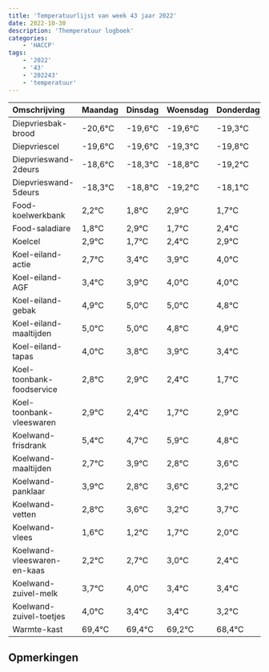 ```yaml
---
title: 'Temperatuurlijst van week 43 jaar 2022'
date: 2022-10-30
description: 'Themperatuur logboek'
categories:
    - 'HACCP'
tags:
    - '2022'
    - '43'
    - '202243'
    - 'temperatuur'
---
```

|Omschrijving|Maandag|Dinsdag|Woensdag|Donderdag|Vrijdag|Zaterdag|Zondag|
|:---|:---|:---|:---|:---|:---|:---|:---|
|Diepvriesbak-brood|-20,6°C|-19,6°C|-19,6°C|-19,3°C|-19,8°C|-20,2°C|-19,1°C|
|Diepvriescel|-19,6°C|-19,6°C|-19,3°C|-19,8°C|-20,2°C|-19,1°C|-20,3°C|
|Diepvrieswand-2deurs|-18,6°C|-18,3°C|-18,8°C|-19,2°C|-18,1°C|-19,3°C|-18,6°C|
|Diepvrieswand-5deurs|-18,3°C|-18,8°C|-19,2°C|-18,1°C|-19,3°C|-18,6°C|-18,1°C|
|Food-koelwerkbank|2,2°C|1,8°C|2,9°C|1,7°C|2,4°C|2,9°C|3,0°C|
|Food-saladiare|1,8°C|2,9°C|1,7°C|2,4°C|2,9°C|3,0°C|3,0°C|
|Koelcel|2,9°C|1,7°C|2,4°C|2,9°C|3,0°C|3,0°C|2,8°C|
|Koel-eiland-actie|2,7°C|3,4°C|3,9°C|4,0°C|4,0°C|3,8°C|3,9°C|
|Koel-eiland-AGF|3,4°C|3,9°C|4,0°C|4,0°C|3,8°C|3,9°C|3,4°C|
|Koel-eiland-gebak|4,9°C|5,0°C|5,0°C|4,8°C|4,9°C|4,4°C|3,7°C|
|Koel-eiland-maaltijden|5,0°C|5,0°C|4,8°C|4,9°C|4,4°C|3,7°C|4,9°C|
|Koel-eiland-tapas|4,0°C|3,8°C|3,9°C|3,4°C|2,7°C|3,9°C|2,8°C|
|Koel-toonbank-foodservice|2,8°C|2,9°C|2,4°C|1,7°C|2,9°C|1,8°C|2,6°C|
|Koel-toonbank-vleeswaren|2,9°C|2,4°C|1,7°C|2,9°C|1,8°C|2,6°C|2,2°C|
|Koelwand-frisdrank|5,4°C|4,7°C|5,9°C|4,8°C|5,6°C|5,2°C|5,7°C|
|Koelwand-maaltijden|2,7°C|3,9°C|2,8°C|3,6°C|3,2°C|3,7°C|4,0°C|
|Koelwand-panklaar|3,9°C|2,8°C|3,6°C|3,2°C|3,7°C|4,0°C|3,4°C|
|Koelwand-vetten|2,8°C|3,6°C|3,2°C|3,7°C|4,0°C|3,4°C|3,4°C|
|Koelwand-vlees|1,6°C|1,2°C|1,7°C|2,0°C|1,4°C|1,4°C|1,2°C|
|Koelwand-vleeswaren-en-kaas|2,2°C|2,7°C|3,0°C|2,4°C|2,4°C|2,2°C|1,4°C|
|Koelwand-zuivel-melk|3,7°C|4,0°C|3,4°C|3,4°C|3,2°C|2,4°C|4,0°C|
|Koelwand-zuivel-toetjes|4,0°C|3,4°C|3,4°C|3,2°C|2,4°C|4,0°C|3,1°C|
|Warmte-kast|69,4°C|69,4°C|69,2°C|68,4°C|70,0°C|69,1°C|68,3°C|

## Opmerkingen


